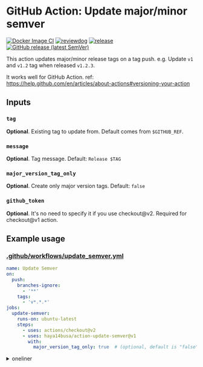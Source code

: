 # GitHub Action: Update major/minor semver

[![Docker Image CI](https://github.com/haya14busa/action-update-semver/workflows/Docker%20Image%20CI/badge.svg)](https://github.com/haya14busa/action-update-semver/actions)
[![reviewdog](https://github.com/haya14busa/action-update-semver/workflows/reviewdog/badge.svg)](https://github.com/haya14busa/action-update-semver/actions?query=workflow%3Areviewdog)
[![release](https://github.com/haya14busa/action-update-semver/workflows/release/badge.svg)](https://github.com/haya14busa/action-update-semver/actions?query=workflow%3Arelease)
[![GitHub release (latest SemVer)](https://img.shields.io/github/v/release/haya14busa/action-update-semver?logo=github&sort=semver)](https://github.com/haya14busa/action-update-semver/releases)

This action updates major/minor release tags on a tag push.
e.g. Update `v1` and `v1.2` tag when released `v1.2.3`.

It works well for GitHub Action. ref: https://help.github.com/en/articles/about-actions#versioning-your-action

## Inputs

### `tag`

**Optional**. Existing tag to update from. Default comes from `$GITHUB_REF`.

### `message`

**Optional**. Tag message. Default: `Release $TAG`

### `major_version_tag_only`

**Optional**. Create only major version tags. Default: `false`

### `github_token`

**Optional**. It's no need to specify it if you use checkout@v2. Required for
checkout@v1 action.


## Example usage

### [.github/workflows/update_semver.yml](.github/workflows/update_semver.yml)

```yml
name: Update Semver
on:
  push:
    branches-ignore:
      - '**'
    tags:
      - 'v*.*.*'
jobs:
  update-semver:
    runs-on: ubuntu-latest
    steps:
      - uses: actions/checkout@v2
      - uses: haya14busa/action-update-semver@v1
        with:
          major_version_tag_only: true  # (optional, default is "false")
```

<details>

<summary>oneliner</summary>

```
$ cat <<EOF > .github/workflows/update_semver.yml
name: Update Semver
on:
  push:
    branches-ignore:
      - '**'
    tags:
      - 'v*.*.*'
jobs:
  update-semver:
    runs-on: ubuntu-latest
    steps:
      - uses: actions/checkout@v1
      - uses: haya14busa/action-update-semver@v1
        with:
          github_token: \${{ secrets.github_token }}
EOF
```

</details>
